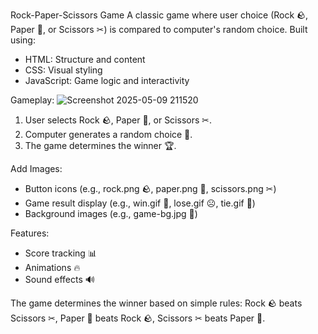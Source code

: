 Rock-Paper-Scissors Game
A classic game where user choice (Rock 🪨, Paper 📝, or Scissors ✂) is compared to computer's random choice. Built using:

- HTML: Structure and content
- CSS: Visual styling
- JavaScript: Game logic and interactivity

Gameplay:
![Screenshot 2025-05-09 211520](https://github.com/user-attachments/assets/900dd157-b331-4ae9-84a9-82f3de580149)


1. User selects Rock 🪨, Paper 📝, or Scissors ✂.
2. Computer generates a random choice 🤖.
3. The game determines the winner 🏆.

Add Images:

- Button icons (e.g., rock.png 🪨, paper.png 📝, scissors.png ✂)
- Game result display (e.g., win.gif 🎉, lose.gif ☹, tie.gif 🤝)
- Background images (e.g., game-bg.jpg 🌌)

Features:

- Score tracking 📊
- Animations 🔥
- Sound effects 🔊

The game determines the winner based on simple rules: Rock 🪨 beats Scissors ✂, Paper 📝 beats Rock 🪨, Scissors ✂ beats Paper 📝.

